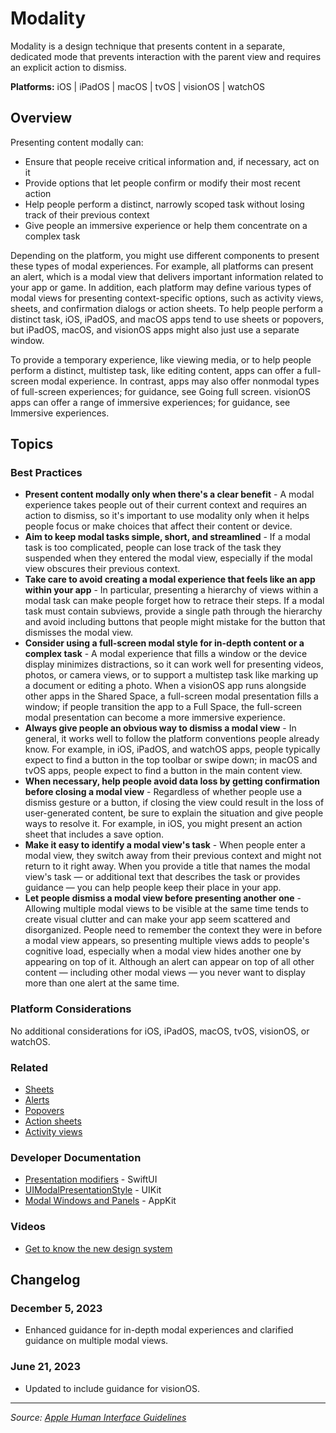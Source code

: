 # Modality

Modality is a design technique that presents content in a separate, dedicated mode that prevents interaction with the parent view and requires an explicit action to dismiss.

**Platforms:** iOS | iPadOS | macOS | tvOS | visionOS | watchOS

## Overview

Presenting content modally can:

- Ensure that people receive critical information and, if necessary, act on it
- Provide options that let people confirm or modify their most recent action
- Help people perform a distinct, narrowly scoped task without losing track of their previous context
- Give people an immersive experience or help them concentrate on a complex task

Depending on the platform, you might use different components to present these types of modal experiences. For example, all platforms can present an alert, which is a modal view that delivers important information related to your app or game. In addition, each platform may define various types of modal views for presenting context-specific options, such as activity views, sheets, and confirmation dialogs or action sheets. To help people perform a distinct task, iOS, iPadOS, and macOS apps tend to use sheets or popovers, but iPadOS, macOS, and visionOS apps might also just use a separate window.

To provide a temporary experience, like viewing media, or to help people perform a distinct, multistep task, like editing content, apps can offer a full-screen modal experience. In contrast, apps may also offer nonmodal types of full-screen experiences; for guidance, see Going full screen. visionOS apps can offer a range of immersive experiences; for guidance, see Immersive experiences.

## Topics

### Best Practices

- **Present content modally only when there's a clear benefit** - A modal experience takes people out of their current context and requires an action to dismiss, so it's important to use modality only when it helps people focus or make choices that affect their content or device.
- **Aim to keep modal tasks simple, short, and streamlined** - If a modal task is too complicated, people can lose track of the task they suspended when they entered the modal view, especially if the modal view obscures their previous context.
- **Take care to avoid creating a modal experience that feels like an app within your app** - In particular, presenting a hierarchy of views within a modal task can make people forget how to retrace their steps. If a modal task must contain subviews, provide a single path through the hierarchy and avoid including buttons that people might mistake for the button that dismisses the modal view.
- **Consider using a full-screen modal style for in-depth content or a complex task** - A modal experience that fills a window or the device display minimizes distractions, so it can work well for presenting videos, photos, or camera views, or to support a multistep task like marking up a document or editing a photo. When a visionOS app runs alongside other apps in the Shared Space, a full-screen modal presentation fills a window; if people transition the app to a Full Space, the full-screen modal presentation can become a more immersive experience.
- **Always give people an obvious way to dismiss a modal view** - In general, it works well to follow the platform conventions people already know. For example, in iOS, iPadOS, and watchOS apps, people typically expect to find a button in the top toolbar or swipe down; in macOS and tvOS apps, people expect to find a button in the main content view.
- **When necessary, help people avoid data loss by getting confirmation before closing a modal view** - Regardless of whether people use a dismiss gesture or a button, if closing the view could result in the loss of user-generated content, be sure to explain the situation and give people ways to resolve it. For example, in iOS, you might present an action sheet that includes a save option.
- **Make it easy to identify a modal view's task** - When people enter a modal view, they switch away from their previous context and might not return to it right away. When you provide a title that names the modal view's task — or additional text that describes the task or provides guidance — you can help people keep their place in your app.
- **Let people dismiss a modal view before presenting another one** - Allowing multiple modal views to be visible at the same time tends to create visual clutter and can make your app seem scattered and disorganized. People need to remember the context they were in before a modal view appears, so presenting multiple views adds to people's cognitive load, especially when a modal view hides another one by appearing on top of it. Although an alert can appear on top of all other content — including other modal views — you never want to display more than one alert at the same time.

### Platform Considerations

No additional considerations for iOS, iPadOS, macOS, tvOS, visionOS, or watchOS.

### Related

- [Sheets](https://developer.apple.com/design/human-interface-guidelines/sheets)
- [Alerts](https://developer.apple.com/design/human-interface-guidelines/alerts)
- [Popovers](https://developer.apple.com/design/human-interface-guidelines/popovers)
- [Action sheets](https://developer.apple.com/design/human-interface-guidelines/action-sheets)
- [Activity views](https://developer.apple.com/design/human-interface-guidelines/activity-views)

### Developer Documentation

- [Presentation modifiers](https://developer.apple.com/documentation/swiftui/presentation-modifiers) - SwiftUI
- [UIModalPresentationStyle](https://developer.apple.com/documentation/uikit/uimodalpresentationstyle) - UIKit
- [Modal Windows and Panels](https://developer.apple.com/documentation/appkit/modal_windows_and_panels) - AppKit

### Videos

- [Get to know the new design system](https://developer.apple.com/videos/play/wwdc2024/10159/)

## Changelog

### December 5, 2023
- Enhanced guidance for in-depth modal experiences and clarified guidance on multiple modal views.

### June 21, 2023
- Updated to include guidance for visionOS.

---

*Source: [Apple Human Interface Guidelines](https://developer.apple.com/design/human-interface-guidelines/modality)*